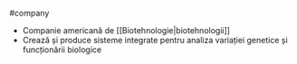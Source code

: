 #company 
- Companie  americană de [[Biotehnologie|biotehnologii]] 
- Crează și produce sisteme integrate pentru analiza variației genetice și funcționării biologice